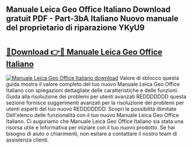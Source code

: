 ## Manuale Leica Geo Office Italiano Download gratuit PDF - Part-3bA Italiano Nuovo manuale del proprietario di riparazione YKyU9

# <h2><a href="http://dfacw19.blite.top/?on=Manuale+Leica+Geo+Office+Italiano">🔗Download 👉🔴 Manuale Leica Geo Office Italiano</a></h2>

[![Manuale Leica Geo Office Italiano download](https://i.imgur.com/lujVjoI.png)](http://dfacw19.blite.top/?on=Manuale+Leica+Geo+Office+Italiano)
Valore di sblocco questa guida mostra il valore completo del tuo nuovo Manuale Leica Geo Office Italiano con spiegazioni dettagliate delle caratteristiche e delle funzioni. Guida alla risoluzione dei problemi per utenti avanzati REDDDDDDD questa sezione fornisce suggerimenti avanzati per la risoluzione dei problemi per utenti esperti del tuo nuovo REDDDDDDD. Scopri le possibilità illimitate Dell'elenco delle funzionalità con il tuo nuovo Manuale Leica Geo Office Italiano. Ci auguriamo che Manuale Leica Geo Office Italiano sia stata una risorsa utile e Informativa per iniziare con il tuo nuovo prodotto. Se hai bisogno di aiuto o chiarimenti, non esitare a contattare il nostro team di assistenza clienti.
